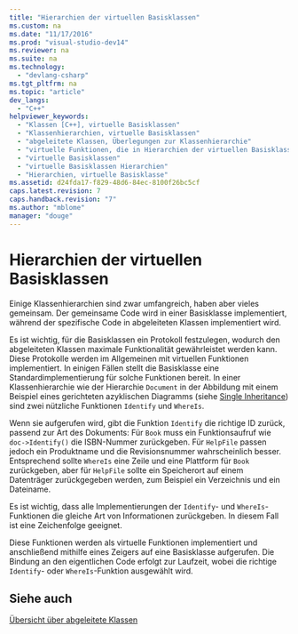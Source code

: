```yaml
---
title: "Hierarchien der virtuellen Basisklassen"
ms.custom: na
ms.date: "11/17/2016"
ms.prod: "visual-studio-dev14"
ms.reviewer: na
ms.suite: na
ms.technology: 
  - "devlang-csharp"
ms.tgt_pltfrm: na
ms.topic: "article"
dev_langs: 
  - "C++"
helpviewer_keywords: 
  - "Klassen [C++], virtuelle Basisklassen"
  - "Klassenhierarchien, virtuelle Basisklassen"
  - "abgeleitete Klassen, Überlegungen zur Klassenhierarchie"
  - "virtuelle Funktionen, die in Hierarchien der virtuellen Basisklassen"
  - "virtuelle Basisklassen"
  - "virtuelle Basisklassen Hierarchien"
  - "Hierarchien, virtuelle Basisklasse"
ms.assetid: d24fda17-f829-48d6-84ec-8100f26bc5cf
caps.latest.revision: 7
caps.handback.revision: "7"
ms.author: "mblome"
manager: "douge"
---
```

# Hierarchien der virtuellen Basisklassen
Einige Klassenhierarchien sind zwar umfangreich, haben aber vieles gemeinsam. Der gemeinsame Code wird in einer Basisklasse implementiert, während der spezifische Code in abgeleiteten Klassen implementiert wird.  
  
 Es ist wichtig, für die Basisklassen ein Protokoll festzulegen, wodurch den abgeleiteten Klassen maximale Funktionalität gewährleistet werden kann. Diese Protokolle werden im Allgemeinen mit virtuellen Funktionen implementiert. In einigen Fällen stellt die Basisklasse eine Standardimplementierung für solche Funktionen bereit. In einer Klassenhierarchie wie der Hierarchie `Document` in der Abbildung mit einem Beispiel eines gerichteten azyklischen Diagramms \(siehe [Single Inheritance](../cpp/single-inheritance.md)\) sind zwei nützliche Funktionen `Identify` und `WhereIs`.  
  
 Wenn sie aufgerufen wird, gibt die Funktion `Identify` die richtige ID zurück, passend zur Art des Dokuments: Für `Book` muss ein Funktionsaufruf wie `doc->Identify()` die ISBN\-Nummer zurückgeben. Für `HelpFile` passen jedoch ein Produktname und die Revisionsnummer wahrscheinlich besser. Entsprechend sollte `WhereIs` eine Zeile und eine Plattform für `Book` zurückgeben, aber für `HelpFile` sollte ein Speicherort auf einem Datenträger zurückgegeben werden, zum Beispiel ein Verzeichnis und ein Dateiname.  
  
 Es ist wichtig, dass alle Implementierungen der `Identify`\- und `WhereIs`\-Funktionen die gleiche Art von Informationen zurückgeben. In diesem Fall ist eine Zeichenfolge geeignet.  
  
 Diese Funktionen werden als virtuelle Funktionen implementiert und anschließend mithilfe eines Zeigers auf eine Basisklasse aufgerufen. Die Bindung an den eigentlichen Code erfolgt zur Laufzeit, wobei die richtige `Identify`\- oder `WhereIs`\-Funktion ausgewählt wird.  
  
## Siehe auch  
 [Übersicht über abgeleitete Klassen](../misc/overview-of-derived-classes.md)